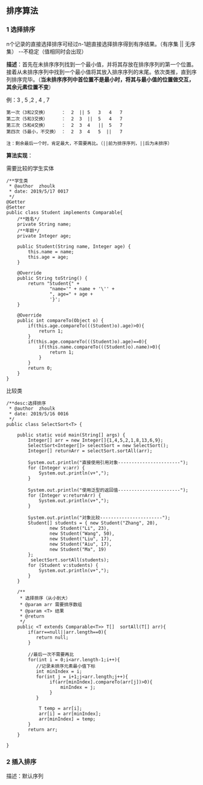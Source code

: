 ## 排序算法

### 1 选择排序

n个记录的直接选择排序可经过n-1趟直接选择排序得到有序结果。（有序集 || 无序集） --不稳定（值相同时会出现）

**描述**：首先在未排序序列找到一个最小值，并将其存放在排序序列的第一个位置。接着从未排序序列中找到一个最小值将其放入排序序列的末尾。依次类推，直到序列排序完毕。（**当未排序序列中首位置不是最小时，将其与最小值的位置做交互，其余元素位置不变**）

例：3  , 5   ,2  , 4 ,  7

	第一次（3和2交换）     ：  2  || 5   3   4   7
	第二次（5和3交换）     ：  2  3  ||  5   4   7
	第三次（5和4交换）     ：  2  3  4   ||  5   7
	第四次（5最小，不交换） ：  2  3  4   5  ||   7

	注：剩余最后一个时，肯定最大，不需要再比。（||前为排序序列，||后为未排序）
	

**算法实现**：
	
需要比较的学生实体

	/**学生类
	 * @author  zhoulk
	 * date: 2019/5/17 0017
	 */
	@Getter
	@Setter
	public class Student implements Comparable{
	    /**姓名*/
	    private String name;
	    /**年龄*/
	    private Integer age;
	
	    public Student(String name, Integer age) {
	        this.name = name;
	        this.age = age;
	    }
	
	    @Override
	    public String toString() {
	        return "Student{" +
	                "name='" + name + '\'' +
	                ", age=" + age +
	                '}';
	    }
	
	    @Override
	    public int compareTo(Object o) {
	        if(this.age.compareTo(((Student)o).age)>0){
	            return 1;
	        }
	        if(this.age.compareTo(((Student)o).age)==0){
	            if(this.name.compareTo(((Student)o).name)>0){
	                return 1;
	            }
	        }
	        return 0;
	    }
	}

比较类

	/**desc:选择排序
	 * @author  zhoulk
	 * date: 2019/5/16 0016
	 */
	public class SelectSort<T> {
	
	    public static void main(String[] args) {
	        Integer[] arr = new Integer[]{1,4,5,2,1,8,13,6,9};
	        SelectSort<Integer[]> selectSort = new SelectSort();
	        Integer[] returnArr = selectSort.sortAll(arr);
	
	        System.out.println("直接使用引用对象-----------------------");
	        for (Integer v:arr) {
	            System.out.println(v+",");
	        }

	        System.out.println("使用泛型的返回值-----------------------");
	        for (Integer v:returnArr) {
	            System.out.println(v+",");
	        }

	        System.out.println("对象比较-----------------------");
	        Student[] students = { new Student("Zhang", 20),
	                new Student("Li", 23),
	                new Student("Wang", 50),
	                new Student("Liu", 17),
	                new Student("Aiu", 17),
	                new Student("Ma", 19)
	        };
	         selectSort.sortAll(students);
	        for (Student v:students) {
	            System.out.println(v+",");
	        }
	    }
	
	    /**
	     * 选择排序（从小到大）
	     * @param arr 需要排序数组
	     * @param <T> 结果
	     * @return
	     */
	    public <T extends Comparable<T>> T[]  sortAll(T[] arr){
	        if(arr==null||arr.length==0){
	           return null;
	        }
	
			//最后一次不需要再比
	        for(int i = 0;i<arr.length-1;i++){
               //记录未排序元素最小值下标
	           int minIndex = i;
	           for(int j = i+1;j<arr.length;j++){
	                if(arr[minIndex].compareTo(arr[j])>0){
	                    minIndex = j;
	                }
	           }
	
	            T temp = arr[i];
	            arr[i] = arr[minIndex];
	            arr[minIndex] = temp;
	        }
	        return arr;
	    }
	
	}


### 2 插入排序

描述：默认序列